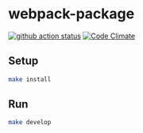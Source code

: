 # webpack-package

[![github action status](https://github.com/mishchenkoandrey/redux-toolkit/workflows/Node%20CI/badge.svg)](https://github.com/mishchenkoandrey/redux-toolkit/actions)
[![Code Climate](https://codeclimate.com/github/mishchenkoandrey/redux-toolkit/badges/gpa.svg)](https://codeclimate.com/github/mishchenkoandrey/redux-toolkit)

## Setup

```sh
make install
```

## Run

```sh
make develop
```

